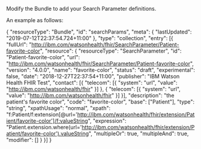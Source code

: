Modify the Bundle to add your Search Parameter definitions.  

An example as follows: 

{
	"resourceType": "Bundle",
	"id": "searchParams",
	"meta": {
		"lastUpdated": "2019-07-12T22:37:54.724+11:00"
	},
	"type": "collection",
	"entry": [{
		"fullUrl": "http://ibm.com/watsonhealth/fhir/SearchParameter/Patient-favorite-color",
		"resource": {
			"resourceType": "SearchParameter",
			"id": "Patient-favorite-color",
			"url": "http://ibm.com/watsonhealth/fhir/SearchParameter/Patient-favorite-color",
			"version": "4.0.0",
			"name": "favorite-color",
			"status": "draft",
			"experimental": false,
			"date": "2018-12-27T22:37:54+11:00",
			"publisher": "IBM Watson Health FHIR Test",
			"contact": [{
				"telecom": [{
					"system": "url",
					"value": "http://ibm.com/watsonhealth/fhir"
				}]
			},
			{
				"telecom": [{
					"system": "url",
					"value": "http://ibm.com/watsonhealth/fhir"
				}]
			}],
			"description": "the patient's favorite color",
			"code": "favorite-color",
			"base": ["Patient"],
			"type": "string",
			"xpathUsage": "normal",
			"xpath": "f:Patient/f:extension[@url='http://ibm.com/watsonhealth/fhir/extension/Patient/favorite-color']/f:valueString",
			"expression": "Patient.extension.where(url='http://ibm.com/watsonhealth/fhir/extension/Patient/favorite-color').valueString",
			"multipleOr": true,
			"multipleAnd": true,
			"modifier": []
		}
	}]
}
